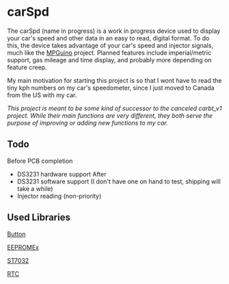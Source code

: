 # carSpd

The carSpd (name in progress) is a work in progress device used to display your car's speed and other data in an easy to read, digital format. To do this, the device takes advantage of your car's speed and injector signals, much like the [MPGuino](http://ecomodder.com/wiki/index.php/MPGuino) project. Planned features include imperial/metric support, gas mileage and time display, and probably more depending on feature creep.

My main motivation for starting this project is so that I wont have to read the tiny kph numbers on my car's speedometer, since I just moved to Canada from the US with my car.

*This project is meant to be some kind of successor to the canceled carbt_v1 project. While their main functions are very different, they both serve the purpose of improving or adding new functions to my car.*

## Todo
Before PCB completion
- DS3231 hardware support
After
- DS3231 software support (I don't have one on hand to test, shipping will take a while)
- Injector reading (non-priority)

## Used Libraries
[Button](https://github.com/JChristensen/Button)

[EEPROMEx](https://github.com/thijse/Arduino-EEPROMEx)

[ST7032](https://github.com/tomozh/arduino_ST7032)

[RTC](https://github.com/Makuna/Rtc)
